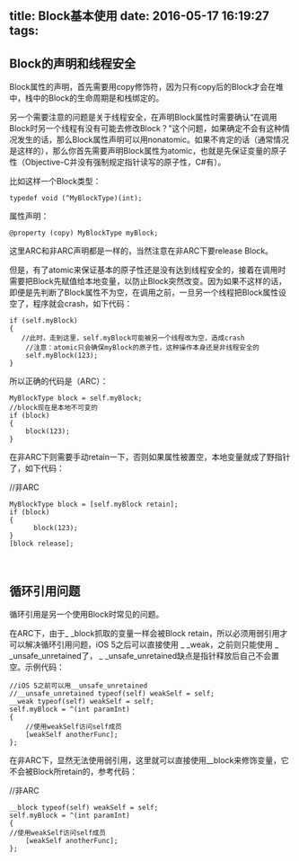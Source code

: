 title: Block基本使用
date: 2016-05-17 16:19:27
tags:
---
Block的声明和线程安全
---

Block属性的声明，首先需要用copy修饰符，因为只有copy后的Block才会在堆中，栈中的Block的生命周期是和栈绑定的。
<!---more--->
另一个需要注意的问题是关于线程安全，在声明Block属性时需要确认“在调用Block时另一个线程有没有可能去修改Block？”这个问题，如果确定不会有这种情况发生的话，那么Block属性声明可以用nonatomic。如果不肯定的话（通常情况是这样的），那么你首先需要声明Block属性为atomic，也就是先保证变量的原子性（Objective-C并没有强制规定指针读写的原子性，C#有）。

比如这样一个Block类型：

	typedef void (^MyBlockType)(int);
属性声明：

	@property (copy) MyBlockType myBlock;
这里ARC和非ARC声明都是一样的，当然注意在非ARC下要release Block。

 

但是，有了atomic来保证基本的原子性还是没有达到线程安全的，接着在调用时需要把Block先赋值给本地变量，以防止Block突然改变。因为如果不这样的话，即便是先判断了Block属性不为空，在调用之前，一旦另一个线程把Block属性设空了，程序就会crash，如下代码：

	if (self.myBlock)
	{
 	   //此时，走到这里，self.myBlock可能被另一个线程改为空，造成crash
	    //注意：atomic只会确保myBlock的原子性，这种操作本身还是非线程安全的
	    self.myBlock(123);
	}
 

所以正确的代码是（ARC）：

	MyBlockType block = self.myBlock;
	//block现在是本地不可变的
	if (block)
	{
	    block(123);
	}
在非ARC下则需要手动retain一下，否则如果属性被置空，本地变量就成了野指针了，如下代码：

//非ARC

	MyBlockType block = [self.myBlock retain];
	if (block)
	{
	  	  block(123);
	}
	[block release];

<br/>
 
 循环引用问题
 ---

循环引用是另一个使用Block时常见的问题。

在ARC下，由于_ _block抓取的变量一样会被Block retain，所以必须用弱引用才可以解决循环引用问题，iOS 5之后可以直接使用  _ _weak，之前则只能使用 _ _unsafe_unretained了， _ _unsafe_unretained缺点是指针释放后自己不会置空。示例代码：

	//iOS 5之前可以用__unsafe_unretained
	//__unsafe_unretained typeof(self) weakSelf = self;
	__weak typeof(self) weakSelf = self;
	self.myBlock = ^(int paramInt)
	{
	    //使用weakSelf访问self成员
	    [weakSelf anotherFunc];
	};
 

在非ARC下，显然无法使用弱引用，这里就可以直接使用__block来修饰变量，它不会被Block所retain的，参考代码：

//非ARC

	__block typeof(self) weakSelf = self;
	self.myBlock = ^(int paramInt)
	{
    //使用weakSelf访问self成员
	    [weakSelf anotherFunc];
	};